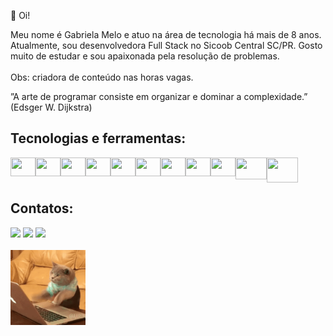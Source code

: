 👋 Oi! 

Meu nome é Gabriela Melo e atuo na área de tecnologia há mais de 8 anos. Atualmente, sou desenvolvedora Full Stack no Sicoob Central SC/PR. 
Gosto muito de estudar e sou apaixonada pela resolução de problemas.<br/><br/>
Obs: criadora de conteúdo nas horas vagas.

”A arte de programar consiste em organizar e dominar a complexidade.” (Edsger W. Dijkstra)

## Tecnologias e ferramentas:
<div style="display: flex;">
  <img height="30" width="40" src="https://cdn.jsdelivr.net/gh/devicons/devicon/icons/html5/html5-original.svg" />
  <img height="30" width="40" src="https://cdn.jsdelivr.net/gh/devicons/devicon/icons/css3/css3-original.svg" />
  <img height="30" width="40" src="https://cdn.jsdelivr.net/gh/devicons/devicon/icons/javascript/javascript-original.svg" />
  <img height="30" width="40" src="https://cdn.jsdelivr.net/gh/devicons/devicon/icons/typescript/typescript-original.svg" />
  <img height="30" width="40" src="https://cdn.jsdelivr.net/gh/devicons/devicon/icons/react/react-original.svg" />
  <img height="30" width="40" src="https://cdn.jsdelivr.net/gh/devicons/devicon/icons/vuejs/vuejs-original.svg" />
  <img height="30" width="40" src="https://cdn.jsdelivr.net/gh/devicons/devicon/icons/jquery/jquery-original.svg" />
  <img height="30" width="40" src="https://cdn.jsdelivr.net/gh/devicons/devicon/icons/git/git-original.svg" />
  <img height="30" width="40" src="https://cdn.jsdelivr.net/gh/devicons/devicon/icons/magento/magento-original.svg" />
  <img height="35" width="50" src="https://cdn.jsdelivr.net/gh/devicons/devicon/icons/php/php-original.svg" />
  <img height="40" width="50" src="https://cdn.jsdelivr.net/gh/devicons/devicon/icons/docker/docker-original.svg" />
  <i class="devicon-wordpress-plain"></i>
</div>

## Contatos:
<div>
<a href="https://instagram.com/gaabmmelo.dev" target="_blank"><img loading="lazy" src="https://img.shields.io/badge/-Instagram-%23E4405F?style=for-the-badge&logo=instagram&logoColor=white" target="_blank"></a>
<a href = "mailto:contato@gaabmmelo@gmail.com"><img loading="lazy" src="https://img.shields.io/badge/Gmail-D14836?style=for-the-badge&logo=gmail&logoColor=white" target="_blank"></a>
<a href="https://www.linkedin.com/in/gaabmmelo" target="_blank"><img loading="lazy" src="https://img.shields.io/badge/-LinkedIn-%230077B5?style=for-the-badge&logo=linkedin&logoColor=white" target="_blank"></a>   
</div><br/>

 <img height="120" width="120" src="2GU.gif" />
